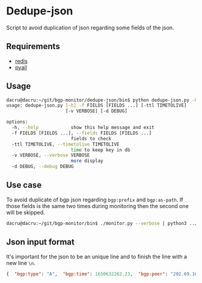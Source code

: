 # Dedupe-json

Script to avoid duplication of json regarding some fields of the json.

## Requirements

- [redis](https://github.com/redis/redis-py)
- [pyail](https://github.com/ail-project/PyAIL)



## Usage

~~~bash
dacru@dacru:~/git/bgp-monitor/dedupe-json/bin$ python dedupe-json.py -h
usage: dedupe-json.py [-h] -f FIELDS [FIELDS ...] [-ttl TIMETOLIVE]
                      [-v VERBOSE] [-d DEBUG]

options:
  -h, --help            show this help message and exit
  -f FIELDS [FIELDS ...], --fields FIELDS [FIELDS ...]
                        fields to check
  -ttl TIMETOLIVE, --timetolive TIMETOLIVE
                        time to keep key in db
  -v VERBOSE, --verbose VERBOSE
                        more display
  -d DEBUG, --debug DEBUG


~~~



## Use case

To avoid duplicate of bgp json regarding `bgp:prefix` and `bgp:as-path`. If those fields is the same two times during monitoring then the second one will be skipped.

~~~bash
dacru@dacru:~/git/bgp-monitor/bin$ ./monitor.py --verbose | python3 ../dedupe-json/dedupe-json.py -f bgp:prefix bgp:as-path
~~~



## Json input format

It's important for the json to be an unique line and to finish the line with a new line `\n`.

~~~json
{  "bgp:type": "A",  "bgp:time": 1650632262.23,  "bgp:peer": "202.69.160.152",  "bgp:peer_asn": 17639,  "bgp:collector": "None",  "bgp:prefix": "172.225.195.0/24",  "bgp:country_code": "US",  "bgp:as-path": "",  "bgp:next-hop": "2.56.11.1"}

~~~

